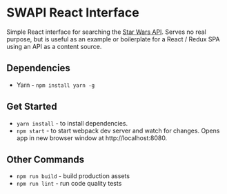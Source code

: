 # SWAPI React Interface
Simple React interface for searching the [Star Wars API](https://swapi.co/).
Serves no real purpose, but is useful as an example or boilerplate for a React / Redux SPA using an API as a content source.

## Dependencies
* Yarn - `npm install yarn -g`

## Get Started
* `yarn install` - to install dependencies.
* `npm start` - to start webpack dev server and watch for changes. Opens app in new browser window at http://localhost:8080.

## Other Commands
* `npm run build` - build production assets
* `npm run lint` - run code quality tests